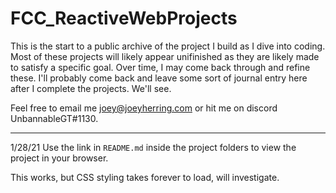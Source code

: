 # FCC_ReactiveWebProjects
This is the start to a public archive of the project I build as I dive into coding.
Most of these projects will likely appear unifinished as they are likely made to satisfy a specific goal.
Over time, I may come back through and refine these.
I'll probably come back and leave some sort of journal entry here after I complete the projects.
We'll see.

Feel free to email me joey@joeyherring.com or hit me on discord UnbannableGT#1130.

---

1/28/21
Use the link in `README.md` inside the project folders to view the project in your browser.

This works, but CSS styling takes forever to load, will investigate.
